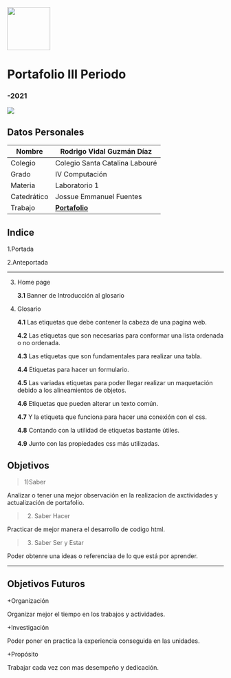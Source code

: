 <img width="100px" src="https://jefuentes80.github.io/starup_scl/img/logo_SCL%20(3).png">
<h1> Portafolio III Periodo</h3>
<h3> -2021</h3>

<img width:200px src="https://images.unsplash.com/photo-1542831371-29b0f74f9713?ixid=MnwxMjA3fDB8MHxwaG90by1wYWdlfHx8fGVufDB8fHx8&ixlib=rb-1.2.1&auto=format&fit=crop&w=750&q=80">

## Datos Personales
| Nombre  | Rodrigo Vidal Guzmán Díaz  |
| ------------ | ------------ |
|  Colegio |  Colegio  Santa Catalina Labouré  |
| Grado  |  IV Computación |
| Materia  | Laboratorio 1  |
| Catedrático  |  Jossue Emmanuel Fuentes |
| Trabajo  |  <a href="https://rodrigovidalguzmandiaz.github.io/Ejercicio_2/"><strong>Portafolio</strong></a> |
## Indice
   1.Portada

   2.Anteportada
   
___________________________________________________________________________________________________________________
3. Home page

      **3.1** Banner de Introducción al glosario

4. Glosario

    **4.1** Las etiquetas que debe contener la cabeza de una pagina web.

      **4.2**  Las etiquetas que son necesarias para conformar una lista ordenada o no ordenada.

      **4.3**	Las etiquetas que son fundamentales para realizar una tabla.

      **4.4**	Etiquetas para hacer un formulario.

      **4.5**	Las variadas etiquetas para poder llegar realizar un
      maquetación debido a los alineamientos de objetos.

      **4.6**	Etiquetas que pueden alterar un texto común.

      **4.7**	Y la etiqueta que funciona para hacer una conexión con el css.

      **4.8**	Contando con la utilidad de etiquetas bastante útiles.

      **4.9**	Junto con las propiedades css más utilizadas.

## Objetivos
> 1)Saber

 Analizar o tener una mejor observación en la realizacion de axctividades y actualización de portafolio.
> 2) Saber Hacer

 Practicar de mejor manera el desarrollo de codigo html.
> 3) Saber Ser y Estar

 Poder obtenre una ideas o referenciaa de lo que está por aprender.

_______________________________________________________________________________________
## 	  Objetivos Futuros
+Organización

Organizar mejor el tiempo en los trabajos y actividades.

+Investigación

Poder poner en practica la experiencia conseguida en las unidades.

+Propósito

Trabajar cada vez con mas desempeño y dedicación.
